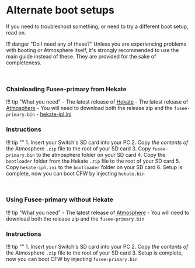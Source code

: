 # Alternate boot setups

If you need to troubleshoot something, or need to try a different boot setup, read on.

!!! danger "Do I need any of these?"
	Unless you are experiencing problems with booting or Atmosphere itself, it's strongly recommended to use the main guide instead of these. They are provided for the sake of completeness.

&nbsp;

### Chainloading Fusee-primary from Hekate


!!! tip "What you need"
    - The latest release of [Hekate](https://github.com/CTCaer/hekate/releases/)
    - The latest release of [Atmosphere](https://github.com/Atmosphere-NX/Atmosphere/releases) 
        - You will need to download both the release zip and the `fusee-primary.bin`
    - <a href="../../files/extras/hekate_ipl.ini" download>hekate-ipl.ini</a>
    
    
### Instructions

!!! tip ""
    1. Insert your Switch's SD card into your PC
    2. Copy *the contents of* the Atmosphere `.zip` file to the root of your SD card
    3. Copy `fusee-primary.bin` to the atmosphere folder on your SD card
    4. Copy the `bootloader` folder from the Hekate `.zip` file to the root of your SD card
    5. Copy `hekate-ipl.ini` to the `bootloader` folder on your SD card
    6. Setup is complete, now you can boot CFW by injecting `hekate.bin`


&nbsp;

### Using Fusee-primary without Hekate


!!! tip "What you need"
    - The latest release of [Atmosphere](https://github.com/Atmosphere-NX/Atmosphere/releases) 
        - You will need to download both the release zip and the `fusee-primary.bin`
    
### Instructions
 
!!! tip ""
    1. Insert your Switch's SD card into your PC
    2. Copy *the contents of* the Atmosphere `.zip` file to the root of your SD card
    3. Setup is complete, now you can boot CFW by injecting `fusee-primary.bin`
